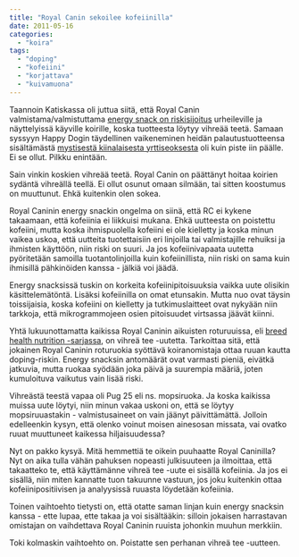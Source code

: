```yaml
---
title: "Royal Canin sekoilee kofeiinilla"
date: 2011-05-16
categories: 
  - "koira"
tags: 
  - "doping"
  - "kofeiini"
  - "korjattava"
  - "kuivamuona"
---
```


Taannoin Katiskassa oli juttua siitä, että Royal Canin valmistama/valmistuttama [energy snack on riskisijoitus](https://www.katiska.eu/ruokinta/lisaravinteet/laskia-lisaa/ "Läskiä lisää") urheileville ja näyttelyissä käyville koirille, koska tuotteesta löytyy vihreää teetä. Samaan syssyyn Happy Dogin täydellinen vaikeneminen heidän palautustuotteensa sisältämästä [mystisestä kiinalaisesta yrttiseoksesta](https://www.katiska.eu/ruokinta/lisaravinteet/happy-dog-power-plus/ "Happy Dog Power Plus") oli kuin piste iin päälle. Ei se ollut. Pilkku enintään.

<!--more-->

Sain vinkin koskien vihreää teetä. Royal Canin on päättänyt hoitaa koirien sydäntä vihreällä teellä. Ei ollut osunut omaan silmään, tai sitten koostumus on muuttunut. Ehkä kuitenkin olen sokea.

Royal Caninin energy snackin ongelma on siinä, että RC ei kykene takaamaan, että kofeiinia ei liikkuisi mukana. Ehkä uutteesta on poistettu kofeiini, mutta koska ihmispuolella kofeiini ei ole kielletty ja koska minun vaikea uskoa, että uutteita tuotettaisiin eri linjoilla tai valmistajille rehuiksi ja ihmisten käyttöön, niin riski on suuri. Ja jos kofeiinivapaata uutetta pyöritetään samoilla tuotantolinjoilla kuin kofeiinillista, niin riski on sama kuin ihmisillä pähkinöiden kanssa - jälkiä voi jäädä.

Energy snacksissä tuskin on korkeita kofeiinipitoisuuksia vaikka uute olisikin käsittelemätöntä. Lisäksi kofeiinilla on omat etunsakin. Mutta nuo ovat täysin toissijaisia, koska kofeiini on kielletty ja tutkimuslaitteet ovat nykyään niin tarkkoja, että mikrogrammojeen osien pitoisuudet virtsassa jäävät kiinni.

Yhtä lukuunottamatta kaikissa Royal Caninin aikuisten roturuuissa, eli [breed health nutrition -sarjassa](http://www.royalcanin.fi/Koira/Erikoisliikkeet/Breed-Health-Nutrition-Roturuuat), on vihreä tee -uutetta. Tarkoittaa sitä, että jokainen Royal Caninin roturuokia syöttävä koiranomistaja ottaa ruuan kautta doping-riskin. Energy snacksin antomäärät ovat varmasti pieniä, eivätkä jatkuvia, mutta ruokaa syödään joka päivä ja suurempia määriä, joten kumuloituva vaikutus vain lisää riski.

Vihreästä teestä vapaa oli Pug 25 eli ns. mopsiruoka. Ja koska kaikissa muissa uute löytyi, niin minun vakaa uskoni on, että se löytyy mopsiruuastakin - valmistusaineet on vain jäänyt päivittämättä. Jolloin edelleenkin kysyn, että olenko voinut moisen ainesosan missata, vai ovatko ruuat muuttuneet kaikessa hiljaisuudessa?

Nyt on pakko kysyä. Mitä hemmettiä te oikein puuhaatte Royal Caninilla? Nyt on aika tulla vähän pahuksen nopeasti julkisuuteen ja ilmoittaa, että takaatteko te, että käyttämänne vihreä tee -uute ei sisällä kofeiinia. Ja jos ei sisällä, niin miten kannatte tuon takuunne vastuun, jos joku kuitenkin ottaa kofeiinipositiivisen ja analyysissä ruuasta löydetään kofeiinia.

Toinen vaihtoehto tietysti on, että otatte saman linjan kuin energy snacksin kanssa - ette lupaa, ette takaa ja voi sisältääkin: silloin jokaisen harrastavan omistajan on vaihdettava Royal Caninin ruuista johonkin muuhun merkkiin.

Toki kolmaskin vaihtoehto on. Poistatte sen perhanan vihreä tee -uutteen.
